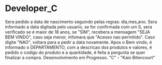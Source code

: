 # Developer_C

Sera pedido a data de nascimento seguindo pelas regras: dia,mes,ano.
Sera informado a data digitada pelo usuario, se for confirmada com um S,
sera verificado se é maior de 18 anos, se "SIM", recebera a mensagem "SEJA BEM VINDO",
caso seja menor, infomara que "Acesso nao permitido".
Caso digite "NAO", voltara para a pedir a data novamente.
Apos o Bem vindo, é informado o DEPARTAMENTO, com a descricao dos produtos e valores,
é pedido o codigo do produto e a quantidade, é feita a pergunta se quer finalizar a compra.
Desenvolvimento em Progresso. "C" - "Kaio Bitencourt"

